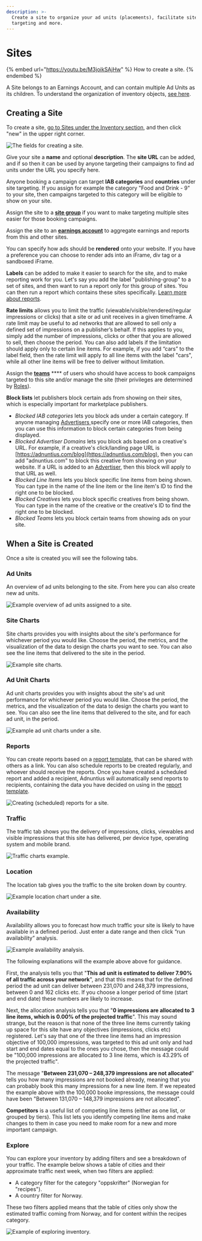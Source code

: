 ```yaml
---
description: >-
  Create a site to organize your ad units (placements), facilitate site
  targeting and more.
---
```


# Sites

{% embed url="https://youtu.be/M3joikSAjHw" %}
How to create a site.
{% endembed %}

A Site belongs to an Earnings Account, and can contain multiple Ad Units as its children. To understand the organization of inventory objects, [see here](./).&#x20;

## Creating a Site

To create a site, [go to Sites under the Inventory section](https://admin.adnuntius.com/sites), and then click "new" in the upper right corner.

![The fields for creating a site.](<../../../.gitbook/assets/202207 Site - Fields.png>)

Give your site a **name** and optional **description**. The **site URL** can be added, and if so then it can be used by anyone targeting their campaigns to find ad units under the URL you specify here.

Anyone booking a campaign can target **IAB categories** and **countries** under site targeting. If you assign for example the category "Food and Drink - 9" to your site, then campaigns targeted to this category will be eligible to show on your site.

Assign the site to a [**site group**](site-groups.md) if you want to make targeting multiple sites easier for those booking campaigns.

Assign the site to an [**earnings account**](earnings-accounts.md) to aggregate earnings and reports from this and other sites.

You can specify how ads should be **rendered** onto your website. If you have a preference you can choose to render ads into an iFrame, div tag or a sandboxed iFrame.

**Labels** can be added to make it easier to search for the site, and to make reporting work for you. Let's say you add the label "publishing-group" to a set of sites, and then want to run a report only for this group of sites. You can then run a report which contains these sites specifically. [Learn more about reports](../queries/publishing-queries.md).

**Rate limits** allows you to limit the traffic (viewable/visible/rendered/regular impressions or clicks) that a site or ad unit receives in a given timeframe. A rate limit may be useful to ad networks that are allowed to sell only a defined set of impressions on a publisher’s behalf. If this applies to you, simply add the number of impressions, clicks or other that you are allowed to sell, then choose the period. You can also add labels if the limitation should apply only to certain line items. For example, if you add “cars” to the label field, then the rate limit will apply to all line items with the label "cars", while all other line items will be free to deliver without limitation.

Assign the [**teams**](../users/users-teams-and-roles-1.md) **** of users who should have access to book campaigns targeted to this site and/or manage the site (their privileges are determined by [Roles](../users/users-teams-and-roles-2.md)).

**Block lists** let publishers block certain ads from showing on their sites, which is especially important for marketplace publishers.&#x20;

* _Blocked IAB categories_ lets you block ads under a certain category. If anyone managing [Advertisers ](../advertising/advertisers.md)specify one or more IAB categories, then you can use this information to block certain categories from being displayed.&#x20;
* _Blocked Advertiser Domains_ lets you block ads based on a creative's URL. For example, if a creative's click/landing page URL is [https://adnuntius.com/blog](https://adnuntius.com/blog), then you can add "adnuntius.com" to block this creative from showing on your website. If a URL is added to an [Advertiser](../advertising/advertisers.md), then this block will apply to that URL as well.&#x20;
* _Blocked Line Items_ lets you block specific line items from being shown. You can type in the name of the line item or the line item's ID to find the right one to be blocked.
* _Blocked Creatives_ lets you block specific creatives from being shown. You can type in the name of the creative or the creative's ID to find the right one to be blocked.
* _Blocked Teams_ lets you block certain teams from showing ads on your site.&#x20;

## When a Site is Created

Once a site is created you will see the following tabs.

### Ad Units

An overview of ad units belonging to the site. From here you can also create new ad units.

![Example overview of ad units assigned to a site.](<../../../.gitbook/assets/202207 Site - Ad Units Overview.png>)

### Site Charts

Site charts provides you with insights about the site's performance for whichever period you would like. Choose the period, the metrics, and the visualization of the data to design the charts you want to see. You can also see the line items that delivered to the site in the period.

![Example site charts.](<../../../.gitbook/assets/202207 Site - Site Charts.png>)

### Ad Unit Charts

Ad unit charts provides you with insights about the site's ad unit performance for whichever period you would like. Choose the period, the metrics, and the visualization of the data to design the charts you want to see. You can also see the line items that delivered to the site, and for each ad unit, in the period.

![Example ad unit charts under a site.](<../../../.gitbook/assets/202207 Site - Ad Unit Charts.png>)

### Reports

You can create reports based on a [report template](../reports/reports-templates-and-schedules.md), that can be shared with others as a link. You can also schedule reports to be created regularly, and whoever should receive the reports. Once you have created a scheduled report and added a recipient, Adnuntius will automatically send reports to recipients, containing the data you have decided on using in the [report template](../reports/reports-templates-and-schedules.md).

![Creating (scheduled) reports for a site.](<../../../.gitbook/assets/202207 Site - Reports.png>)

### Traffic

The traffic tab shows you the delivery of impressions, clicks, viewables and visible impressions that this site has delivered, per device type, operating system and mobile brand.

![Traffic charts example.](<../../../.gitbook/assets/202207 Site - Traffic.png>)

### Location

The location tab gives you the traffic to the site broken down by country.&#x20;

![Example location chart under a site.](<../../../.gitbook/assets/202207 Site - Location.png>)

### Availability

Availability allows you to forecast how much traffic your site is likely to have available in a defined period. Just enter a date range and then click “run availability” analysis.

![Example availability analysis.](<../../../.gitbook/assets/202207 Site - Availability.png>)

The following explanations will the example above above for guidance.

First, the analysis tells you that "**This ad unit is estimated to deliver 7.90% of all traffic across your network**", and that this means that for the defined period the ad unit can deliver between 231,070 and 248,379 impressions, between 0 and 162 clicks etc. If you choose a longer period of time (start and end date) these numbers are likely to increase.

Next, the allocation analysis tells you that "**0 impressions are allocated to 3 line items, which is 0.00% of the projected traffic**". This may sound strange, but the reason is that none of the three line items currently taking up space for this site have any objectives (impressions, clicks etc) registered. Let's say that one of the three line items had an impression objective of 100,000 impressions, was targeted to this ad unit only and had start and end dates equal to the ones you chose, then the message could be "100,000 impressions are allocated to 3 line items, which is 43.29% of the projected traffic".

The message "**Between 231,070 – 248,379 impressions are not allocated**" tells you how many impressions are not booked already, meaning that you can probably book this many impressions for a new line item. If we repeated the example above with the 100,000 booke impressions, the message could have been "Between 131,070 – 148,379 impressions are not allocated".

**Competitors** is a useful list of competing line items (either as one list, or grouped by tiers). This list lets you identify competing line items and make changes to them in case you need to make room for a new and more important campaign.

### Explore

You can explore your inventory by adding filters and see a breakdown of your traffic. The example below shows a table of cities and their approximate traffic next week, when two filters are applied:&#x20;

* A category filter for the category "oppskrifter" (Norwegian for "recipes").&#x20;
* A country filter for Norway.&#x20;

These two filters applied means that the table of cities only show the estimated traffic coming from Norway, and for content within the recipes category.&#x20;

![Example of exploring inventory.](<../../../.gitbook/assets/202207 Site - Explore.png>)

